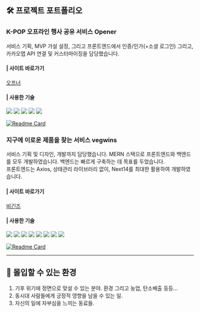## 🛠️ 프로젝트 포트폴리오

### K-POP 오프라인 행사 공유 서비스 **Opener**
서비스 기획, MVP 가설 설정,
그리고 프론트엔드에서 인증/인가(+소셜 로그인) 그리고, 카카오맵 API 연결 및 커스터마이징을 담당했습니다.

#### | 사이트 바로가기
<a href="https://myopener.kr" target="_blank" >오프너</a>

#### | 사용한 기술
<img src="https://img.shields.io/badge/typescript-3178C6?style=for-the-badge&logo=typescript&logoColor=white">  <img src="https://img.shields.io/badge/next.js-000000?style=for-the-badge&logo=next.js&logoColor=white"> <img src="https://img.shields.io/badge/tailwindcss-06B6D4?style=for-the-badge&logo=tailwindcss&logoColor=white"> <img src="https://img.shields.io/badge/ReactQuery-FF4154?style=for-the-badge&logo=ReactQuery&logoColor=white"> <img src="https://img.shields.io/badge/Amazon_AWS-232F3E?style=for-the-badge&logo=amazon-aws&logoColor=white">

[![Readme Card](https://github-readme-stats.vercel.app/api/pin/?username=P1Z7&repo=frontend&theme=react)](https://github.com/P1Z7/frontend)

### 지구에 이로운 제품을 찾는 서비스 **vegwins**
서비스 기획 및 디자인, 개발까지 담당했습니다.
MERN 스택으로 프론트엔드와 백엔드를 모두 개발하였습니다. 백엔드는 빠르게 구축하는 데 목표를 두었습니다.<br/>
프론트엔드는 Axios, 상태관리 라이브러리 없이, Next14를 최대한 활용하여 개발하였습니다.

#### | 사이트 바로가기
<a href="https://vegwins.com" target="_blank" >비긴즈</a>
#### | 사용한 기술
<img src="https://img.shields.io/badge/typescript-3178C6?style=for-the-badge&logo=typescript&logoColor=white"> <img src="https://img.shields.io/badge/next.js-000000?style=for-the-badge&logo=nextdotjs&logoColor=white"> <img src="https://img.shields.io/badge/Tailwind_CSS-06B6D4?style=for-the-badge&logo=tailwind-css&logoColor=white"> <img src="https://img.shields.io/badge/PWA-5A0FC8?style=for-the-badge&logo=PWA&logoColor=white"> <img src="https://img.shields.io/badge/Express.js-404D59?style=for-the-badge"> <img src="https://img.shields.io/badge/MongoDB-4EA94B?style=for-the-badge&logo=mongodb&logoColor=white"> <img src="https://img.shields.io/badge/Vercel-000000?style=for-the-badge&logo=vercel&logoColor=white"> <img src="https://img.shields.io/badge/Amazon_AWS-232F3E?style=for-the-badge&logo=amazon-aws&logoColor=white">

[![Readme Card](https://github-readme-stats.vercel.app/api/pin/?username=han-kimm&repo=vegwins-fe&theme=react)](https://github.com/han-kimm/vegwins-fe)

<hr/>

## 🌟 몰입할 수 있는 환경
1. 기후 위기에 정면으로 맞설 수 있는 분야. 환경 그리고 농업, 탄소배출 등등...
2. 동시대 사람들에게 긍정적 영향을 남을 수 있는 일.
3. 자신의 일에 자부심을 느끼는 동료들.
